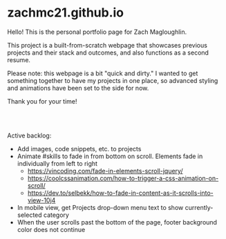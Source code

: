 # zachmc21.github.io

Hello! This is the personal portfolio page for Zach Magloughlin.

This project is a built-from-scratch webpage that showcases previous projects and their stack and outcomes, and also functions as a second resume.

Please note: this webpage is a bit "quick and dirty." I wanted to get something together to have my projects in one place, so advanced styling and animations have been set to the side for now.

Thank you for your time!

<br/>
<br/>

Active backlog:
- Add images, code snippets, etc. to projects
- Animate #skills to fade in from bottom on scroll. Elements fade in individually from left to right
    - https://vincoding.com/fade-in-elements-scroll-jquery/
    - https://coolcssanimation.com/how-to-trigger-a-css-animation-on-scroll/
    - https://dev.to/selbekk/how-to-fade-in-content-as-it-scrolls-into-view-10j4
- In mobile view, get Projects drop-down menu text to show currently-selected category
- When the user scrolls past the bottom of the page, footer background color does not continue